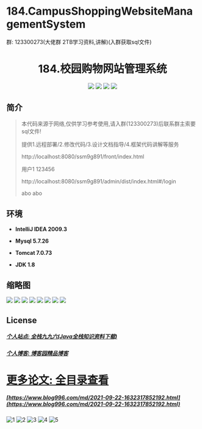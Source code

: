 
# 184.CampusShoppingWebsiteManagementSystem

<p>群: 123300273(大佬群 2TB学习资料,讲解)(入群获取sql文件)</p>

<p><h1 align="center">184.校园购物网站管理系统</h1></p>


<p align="center">
	<img src="https://img.shields.io/badge/jdk-1.8-orange.svg"/>
    <img src="https://img.shields.io/badge/springBoot-5.x-lightgrey.svg"/>
    <img src="https://img.shields.io/badge/vue-3.x-blue.svg"/>
    <img src="https://img.shields.io/badge/mybatis-5.x-yellow.svg"/>
</p>

## 简介


> 本代码来源于网络,仅供学习参考使用,请入群(123300273)后联系群主索要sql文件!
>
> 提供1.远程部署/2.修改代码/3.设计文档指导/4.框架代码讲解等服务
> 
> http://localhost:8080/ssm9g891/front/index.html
> 
> 用户1 123456
> 
> http://localhost:8080/ssm9g891/admin/dist/index.html#/login
> 
> abo abo


## 环境

- <b>IntelliJ IDEA 2009.3</b>

- <b>Mysql 5.7.26</b>

- <b>Tomcat 7.0.73</b>

- <b>JDK 1.8</b>




## 缩略图

![](https://img2022.cnblogs.com/blog/588112/202210/588112-20221008121652319-883818601.png)
![](https://img2022.cnblogs.com/blog/588112/202210/588112-20221008121713269-196407241.png)
![](https://img2022.cnblogs.com/blog/588112/202210/588112-20221008121721428-1590629016.png)
![](https://img2022.cnblogs.com/blog/588112/202210/588112-20221008121747252-650172271.png)
![](https://img2022.cnblogs.com/blog/588112/202210/588112-20221008121808802-2108755954.png)
![](https://img2022.cnblogs.com/blog/588112/202210/588112-20221008121815827-573654090.png)
![](https://img2022.cnblogs.com/blog/588112/202210/588112-20221008121820303-476307329.png)
![](https://img2022.cnblogs.com/blog/588112/202210/588112-20221008121826696-319717665.png)

## License

##### [个人站点: 全栈九九六(Java全栈知识资料下载)](https://www.blog996.com/)
##### [个人博客: 博客园精品博客](https://www.cnblogs.com/yysbolg/)


# [更多论文: 全目录查看](https://www.blog996.com/md/2021-09-22-1632317852192.html)
##### [https://www.blog996.com/md/2021-09-22-1632317852192.html](https://www.blog996.com/md/2021-09-22-1632317852192.html)

![1](https://img2022.cnblogs.com/blog/588112/202209/588112-20220922103526339-1493007170.png)
![2](https://img2022.cnblogs.com/blog/588112/202209/588112-20220922103543790-1329624097.png)
![3](https://img2022.cnblogs.com/blog/588112/202209/588112-20220922103559105-1654136839.png)
![4](https://img2022.cnblogs.com/blog/588112/202209/588112-20220922103617450-1858868571.png)
![5](https://img2022.cnblogs.com/blog/588112/202209/588112-20220922103637646-959105862.png)





